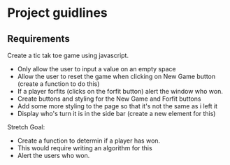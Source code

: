 # Project guidlines

## Requirements

Create a tic tak toe game using javascript.

* Only allow the user to input a value on an empty space
* Allow the user to reset the game when clicking on New Game button (create a function to do this)
* If a player forfits (clicks on the forfit button) alert the window who won.
* Create buttons and styling for the New Game and Forfit buttons
* Add some more styling to the page so that it's not the same as i left it
* Display who's turn it is in the side bar (create a new element for this)


Stretch Goal:
* Create a function to determin if a player has won.
* This would require writing an algorithm for this
* Alert the users who won.

